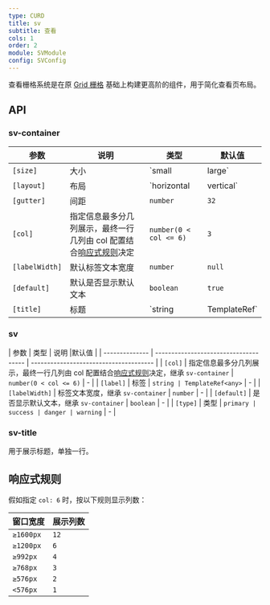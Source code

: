 ```yaml
---
type: CURD
title: sv
subtitle: 查看
cols: 1
order: 2
module: SVModule
config: SVConfig
---
```


查看栅格系统是在原 [Grid 栅格](https://ng.ant.design/components/grid/zh) 基础上构建更高阶的组件，用于简化查看页布局。

## API

### sv-container

| 参数           | 说明                 | 类型                    | 默认值       |
| -------------- | -------------------- | ----------------------- | ------------ |
| `[size]`       | 大小                 | `small | large`         | `large`      |
| `[layout]`     | 布局                 | `horizontal | vertical` | `horizontal` |
| `[gutter]`     | 间距                 | `number`                | `32`         |
| `[col]`        | 指定信息最多分几列展示，最终一行几列由 col 配置结合[响应式规则](#响应式规则)决定         | `number(0 < col <= 6)`                | `3`          |
| `[labelWidth]` | 默认标签文本宽度     | `number`                | `null`       |
| `[default]`    | 默认是否显示默认文本 | `boolean`               | `true`       |
| `[title]`      | 标题                                  | `string | TemplateRef<any>`            | - |

### sv

| 参数           | 类型                                  | 说明                                   |默认值       |
| -------------- | ------------------------------------- | -------------------------------------- |
| `[col]`        | 指定信息最多分几列展示，最终一行几列由 col 配置结合[响应式规则](#响应式规则)决定，继承 `sv-container`         | `number(0 < col <= 6)`                               | - |
| `[label]`      | 标签                                  | `string | TemplateRef<any>`            | - |
| `[labelWidth]` | 标签文本宽度，继承 `sv-container`     | `number`                               | - |
| `[default]`    | 是否显示默认文本，继承 `sv-container` | `boolean`                              | - |
| `[type]`       | 类型                  | `primary | success | danger | warning` | - |

### sv-title

用于展示标题，单独一行。

## 响应式规则

假如指定 `col: 6` 时，按以下规则显示列数：

| 窗口宽度  | 展示列数 |
| --------- | -------- |
| `≥1600px` | `12`     |
| `≥1200px` | `6`      |
| `≥992px`  | `4`      |
| `≥768px`  | `3`      |
| `≥576px`  | `2`      |
| `<576px`  | `1`      |
